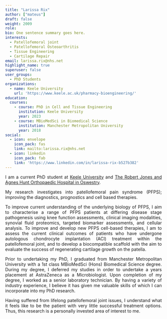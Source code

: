 ```yaml
---
title: "Larissa Rix"
author: ["mateus"]
draft: false
weight: 2009
role:
bio: One sentence summary goes here.
interests:
  - Patellofemoral joint
  - Patellofemoral Osteoarthritis
  - Tissue Engineering
  - Cartilage Repair
email: larissa.rix@nhs.net
highlight_name: true
superuser: false
user_groups:
  - PhD Students
organizations:
  - name: Keele University
    url: 'https://www.keele.ac.uk/pharmacy-bioengineering/'
education:
  courses:
    - course: PhD in Cell and Tissue Engineering
      institution: Keele University
      year: 2023
    - course: MBioMedSci in Biomedical Science
      institution: Manchester Metropolitan University
      year: 2018
social:
  - icon: envelope
    icon_pack: fas
    link: mailto:larissa.rix@nhs.net
  - icon: linkedin
    icon_pack: fab
    link: 'https://www.linkedin.com/in/larissa-rix-b527b382'
---
```

<style>
body {
text-align: justify}
</style>

I am a current PhD student at [Keele University](https://www.keele.ac.uk/) and [The Robert Jones and Agnes Hunt Orthopaedic Hospital in Oswestry](https://www.rjah.nhs.uk/).

My research investigates into patellofemoral pain syndrome (PFPS); improving the diagnostics, prognostics and cell based therapies.

To improve current understanding of the underlying biology of PFPS, I aim to characterise a range of PFPS patients at differing disease stage pathogenesis using knee function assessments, clinical imaging modalities, synovial fluid proteomics, targeted biomarker assessments, and cellular analysis.
To improve and develop new PFPS cell-based therapies, I am to assess the current clinical outcomes of patients who have undergone autologous chondrocyte implantation (ACI) treatment within the patellofemoral joint, and to develop a biocompatible scaffold with the aim to evaluate the success of regenerating cartilage growth on the patella.

Prior to undertaking my PhD, I graduated from Manchester Metropolitan University with a 1st class MBioMedSci (Hons) Biomedical Science degree.
During my degree, I deferred my studies in order to undertake a years placement at AstraZeneca as a Microbiologist.
Upon completion of my degree, I worked as a senior laboratory technician.
By having a variety of industry experience, I believe it has given me valuable skills of which I can incorporate into my PhD research.

Having suffered from lifelong patellofemoral joint issues, I understand what it feels like to be the patient with very little successful treatment options. Thus, this research is a personally invested area of interest to me.
